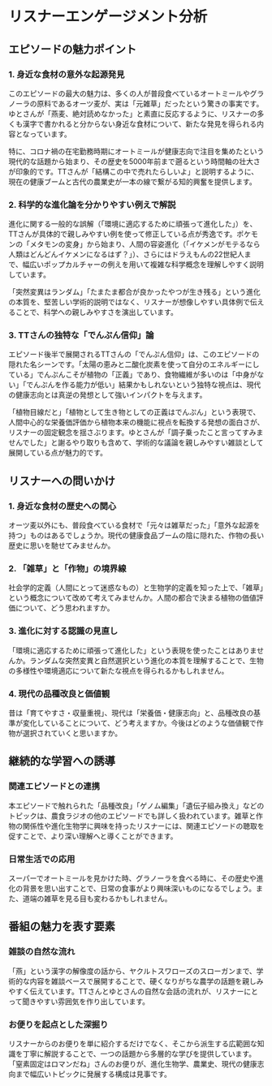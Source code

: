 # リスナーエンゲージメント分析

## エピソードの魅力ポイント

### 1. 身近な食材の意外な起源発見

このエピソードの最大の魅力は、多くの人が普段食べているオートミールやグラノーラの原料であるオーツ麦が、実は「元雑草」だったという驚きの事実です。ゆとさんが「燕麦、絶対読めなかった」と素直に反応するように、リスナーの多くも漢字で書かれると分からない身近な食材について、新たな発見を得られる内容となっています。

特に、コロナ禍の在宅勤務時期にオートミールが健康志向で注目を集めたという現代的な話題から始まり、その歴史を5000年前まで遡るという時間軸の壮大さが印象的です。TTさんが「結構この中で売れたらしいよ」と説明するように、現在の健康ブームと古代の農業史が一本の線で繋がる知的興奮を提供します。

### 2. 科学的な進化論を分かりやすい例えで解説

進化に関する一般的な誤解（「環境に適応するために頑張って進化した」）を、TTさんが具体的で親しみやすい例を使って修正している点が秀逸です。ポケモンの「メタモンの変身」から始まり、人間の容姿進化（「イケメンがモテるなら人類はどんどんイケメンになるはず？」）、さらにはドラえもんの22世紀人まで、幅広いポップカルチャーの例えを用いて複雑な科学概念を理解しやすく説明しています。

「突然変異はランダム」「たまたま都合が良かったやつが生き残る」という進化の本質を、堅苦しい学術的説明ではなく、リスナーが想像しやすい具体例で伝えることで、科学への親しみやすさを演出しています。

### 3. TTさんの独特な「でんぷん信仰」論

エピソード後半で展開されるTTさんの「でんぷん信仰」は、このエピソードの隠れた名シーンです。「太陽の恵みと二酸化炭素を使って自分のエネルギーにしている」でんぷんこそが植物の「正義」であり、食物繊維が多いのは「中身がない」「でんぷんを作る能力が低い」結果かもしれないという独特な視点は、現代の健康志向とは真逆の発想として強いインパクトを与えます。

「植物目線だと」「植物として生き物としての正義はでんぷん」という表現で、人間中心的な栄養価評価から植物本来の機能に視点を転換する発想の面白さが、リスナーの固定観念を揺さぶります。ゆとさんが「調子乗ったこと言ってすみませんでした」と謝るやり取りも含めて、学術的な議論を親しみやすい雑談として展開している点が魅力的です。

## リスナーへの問いかけ

### 1. 身近な食材の歴史への関心
オーツ麦以外にも、普段食べている食材で「元々は雑草だった」「意外な起源を持つ」ものはあるでしょうか。現代の健康食品ブームの陰に隠れた、作物の長い歴史に思いを馳せてみませんか。

### 2. 「雑草」と「作物」の境界線
社会学的定義（人間にとって迷惑なもの）と生物学的定義を知った上で、「雑草」という概念について改めて考えてみませんか。人間の都合で決まる植物の価値評価について、どう思われますか。

### 3. 進化に対する認識の見直し
「環境に適応するために頑張って進化した」という表現を使ったことはありませんか。ランダムな突然変異と自然選択という進化の本質を理解することで、生物の多様性や環境適応について新たな視点を得られるかもしれません。

### 4. 現代の品種改良と価値観
昔は「育てやすさ・収量重視」、現代は「栄養価・健康志向」と、品種改良の基準が変化していることについて、どう考えますか。今後はどのような価値観で作物が選択されていくと思いますか。

## 継続的な学習への誘導

### 関連エピソードとの連携
本エピソードで触れられた「品種改良」「ゲノム編集」「遺伝子組み換え」などのトピックは、農食ラジオの他のエピソードでも詳しく扱われています。雑草と作物の関係性や進化生物学に興味を持ったリスナーには、関連エピソードの聴取を促すことで、より深い理解へと導くことができます。

### 日常生活での応用
スーパーでオートミールを見かけた時、グラノーラを食べる時に、その歴史や進化の背景を思い出すことで、日常の食事がより興味深いものになるでしょう。また、道端の雑草を見る目も変わるかもしれません。

## 番組の魅力を表す要素

### 雑談の自然な流れ
「燕」という漢字の解像度の話から、ヤクルトスワローズのスローガンまで、学術的な内容を雑談ベースで展開することで、硬くなりがちな農学の話題を親しみやすく伝えています。TTさんとゆとさんの自然な会話の流れが、リスナーにとって聞きやすい雰囲気を作り出しています。

### お便りを起点とした深掘り
リスナーからのお便りを単に紹介するだけでなく、そこから派生する広範囲な知識を丁寧に解説することで、一つの話題から多層的な学びを提供しています。「窒素固定はロマンだね」さんのお便りが、進化生物学、農業史、現代の健康志向まで幅広いトピックに発展する構成は見事です。